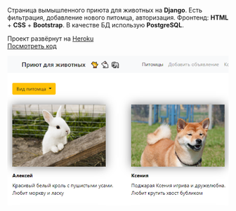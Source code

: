 Страница вымышленного приюта для животных на **Django**. Есть фильтрация, добавление нового питомца, авторизация. Фронтенд: **HTML** + **CSS** + **Bootstrap**. В качестве БД использую **PostgreSQL**.

Проект развёрнут на [Heroku](https://still-falls-87338.herokuapp.com/)  
[Посмотреть код](https://github.com/charlieplanka/django-pet-shelter)

![Project Image](../../assets/images/projects/django_shelter.png)